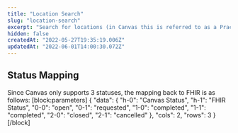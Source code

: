 ```yaml
---
title: "Location Search"
slug: "location-search"
excerpt: "Search for locations (in Canvas this is referred to as a Practice Location)"
hidden: false
createdAt: "2022-05-27T19:35:19.006Z"
updatedAt: "2022-06-01T14:00:30.072Z"
---
```

## Status Mapping

Since Canvas only supports 3 statuses, the mapping back to FHIR is as follows:
[block:parameters]
{
  "data": {
    "h-0": "Canvas Status",
    "h-1": "FHIR Status",
    "0-0": "open",
    "0-1": "requested",
    "1-0": "completed",
    "1-1": "completed",
    "2-0": "closed",
    "2-1": "cancelled"
  },
  "cols": 2,
  "rows": 3
}
[/block]